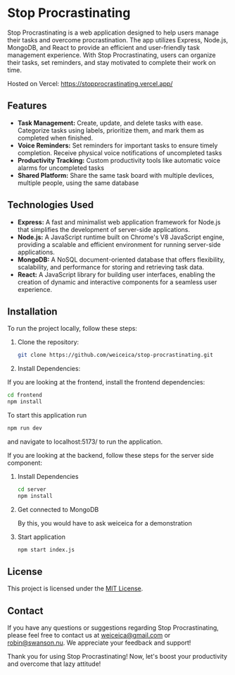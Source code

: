 # Stop Procrastinating

Stop Procrastinating is a web application designed to help users manage their tasks and overcome procrastination. The app utilizes Express, Node.js, MongoDB, and React to provide an efficient and user-friendly task management experience. With Stop Procrastinating, users can organize their tasks, set reminders, and stay motivated to complete their work on time.

Hosted on Vercel: https://stopprocrastinating.vercel.app/

## Features

- **Task Management:** Create, update, and delete tasks with ease. Categorize tasks using labels, prioritize them, and mark them as completed when finished.
- **Voice Reminders:** Set reminders for important tasks to ensure timely completion. Receive physical voice notifications of uncompleted tasks
- **Productivity Tracking:** Custom productivity tools like automatic voice alarms for uncompleted tasks
- **Shared Platform:** Share the same task board with multiple devlices, multiple people, using the same database

## Technologies Used

- **Express:** A fast and minimalist web application framework for Node.js that simplifies the development of server-side applications.
- **Node.js:** A JavaScript runtime built on Chrome's V8 JavaScript engine, providing a scalable and efficient environment for running server-side applications.
- **MongoDB:** A NoSQL document-oriented database that offers flexibility, scalability, and performance for storing and retrieving task data.
- **React:** A JavaScript library for building user interfaces, enabling the creation of dynamic and interactive components for a seamless user experience.

## Installation

To run the project locally, follow these steps:

1. Clone the repository:
   
   ```bash
   git clone https://github.com/weiceica/stop-procrastinating.git
   ```

2. Install Dependencies:

If you are looking at the frontend, install the frontend dependencies:

   ```bash
   cd frontend
   npm install
   ```

To start this application run 

   ```bash
   npm run dev
   ```

and navigate to localhost:5173/ to run the application.

If you are looking at the backend, follow these steps for the server side component:

1. Install Dependencies

   ```bash
   cd server
   npm install
   ```
2. Get connected to MongoDB

   By this, you would have to ask weiceica for a demonstration

3. Start application

   ```bash
   npm start index.js
   ```

## License

This project is licensed under the [MIT License](LICENSE).

## Contact

If you have any questions or suggestions regarding Stop Procrastinating, please feel free to contact us at [weiceica@gmail.com](mailto:weiceica@gmail.com) or [robin@swanson.nu](mailto:robin@swanson.nu). We appreciate your feedback and support!

Thank you for using Stop Procrastinating! Now, let's boost your productivity and overcome that lazy attitude!